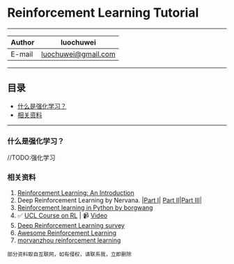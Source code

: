 # Reinforcement Learning Tutorial

****
	
|Author|luochuwei
|---|---
|E-mail|luochuwei@gmail.com

****
## 目录
* [什么是强化学习？](#什么是强化学习？)
* [相关资料](#相关资料)
****

### 什么是强化学习？
//TODO:强化学习

### 相关资料

1. [Reinforcement Learning: An Introduction](http://incompleteideas.net/sutton/book/the-book-2nd.html)
2. Deep Reinforcement Learning by Nervana. |[Part I](https://www.intelnervana.com/demystifying-deep-reinforcement-learning/)| [Part II](https://www.intelnervana.com/deep-reinforcement-learning-with-neon/)|[Part III](https://www.intelnervana.com/openai/)|
3. [Reinforcement learning in Python by borgwang](https://github.com/borgwang/reinforce_py)
4. :white_check_mark: [UCL Course on RL](http://www0.cs.ucl.ac.uk/staff/d.silver/web/Teaching.html)	| :video_camera:	[Video](https://www.bilibili.com/video/av10576305/)
5. [Deep Reinforcement Learning survey](https://github.com/andrewliao11/Deep-Reinforcement-Learning-Survey)
6. [Awesome Reinforcement Learning](https://github.com/aikorea/awesome-rl)
7. [morvanzhou reinforcement learning](https://morvanzhou.github.io/tutorials/machine-learning/reinforcement-learning/)

```
部分资料取自互联网，如有侵权，请联系我，立即删除
```
